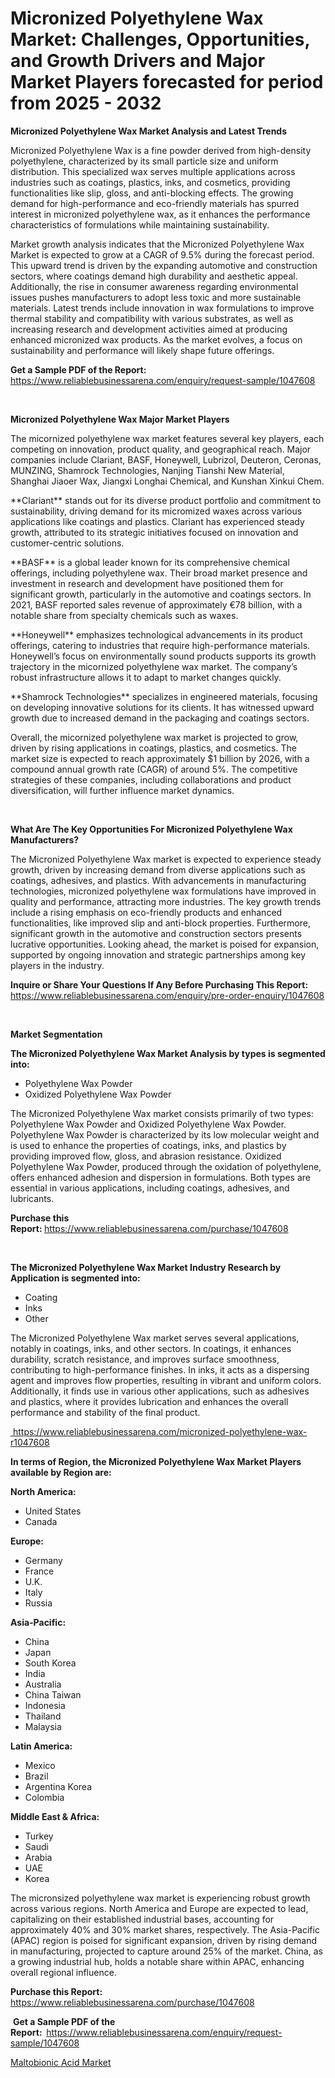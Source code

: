 <p><h1>Micronized Polyethylene Wax Market: Challenges, Opportunities, and Growth Drivers and Major Market Players forecasted for period from 2025 - 2032</h1></p><p><strong>Micronized Polyethylene Wax Market Analysis and Latest Trends</strong></p>
<p><p>Micronized Polyethylene Wax is a fine powder derived from high-density polyethylene, characterized by its small particle size and uniform distribution. This specialized wax serves multiple applications across industries such as coatings, plastics, inks, and cosmetics, providing functionalities like slip, gloss, and anti-blocking effects. The growing demand for high-performance and eco-friendly materials has spurred interest in micronized polyethylene wax, as it enhances the performance characteristics of formulations while maintaining sustainability.</p><p>Market growth analysis indicates that the Micronized Polyethylene Wax Market is expected to grow at a CAGR of 9.5% during the forecast period. This upward trend is driven by the expanding automotive and construction sectors, where coatings demand high durability and aesthetic appeal. Additionally, the rise in consumer awareness regarding environmental issues pushes manufacturers to adopt less toxic and more sustainable materials. Latest trends include innovation in wax formulations to improve thermal stability and compatibility with various substrates, as well as increasing research and development activities aimed at producing enhanced micronized wax products. As the market evolves, a focus on sustainability and performance will likely shape future offerings.</p></p>
<p><strong>Get a Sample PDF of the Report:&nbsp;</strong> <a href="https://www.reliablebusinessarena.com/enquiry/request-sample/1047608?utm_campaign=2532&utm_medium=2&utm_source=Github&utm_content=ia&utm_term=01042025&utm_id=micronized-polyethylene-wax">https://www.reliablebusinessarena.com/enquiry/request-sample/1047608</a></p>
<p>&nbsp;</p>
<p><strong>Micronized Polyethylene Wax Major Market Players</strong></p>
<p><p>The micornized polyethylene wax market features several key players, each competing on innovation, product quality, and geographical reach. Major companies include Clariant, BASF, Honeywell, Lubrizol, Deuteron, Ceronas, MUNZING, Shamrock Technologies, Nanjing Tianshi New Material, Shanghai Jiaoer Wax, Jiangxi Longhai Chemical, and Kunshan Xinkui Chem.</p><p>**Clariant** stands out for its diverse product portfolio and commitment to sustainability, driving demand for its micromized waxes across various applications like coatings and plastics. Clariant has experienced steady growth, attributed to its strategic initiatives focused on innovation and customer-centric solutions. </p><p>**BASF** is a global leader known for its comprehensive chemical offerings, including polyethylene wax. Their broad market presence and investment in research and development have positioned them for significant growth, particularly in the automotive and coatings sectors. In 2021, BASF reported sales revenue of approximately €78 billion, with a notable share from specialty chemicals such as waxes.</p><p>**Honeywell** emphasizes technological advancements in its product offerings, catering to industries that require high-performance materials. Honeywell’s focus on environmentally sound products supports its growth trajectory in the micornized polyethylene wax market. The company’s robust infrastructure allows it to adapt to market changes quickly.</p><p>**Shamrock Technologies** specializes in engineered materials, focusing on developing innovative solutions for its clients. It has witnessed upward growth due to increased demand in the packaging and coatings sectors.</p><p>Overall, the micornized polyethylene wax market is projected to grow, driven by rising applications in coatings, plastics, and cosmetics. The market size is expected to reach approximately $1 billion by 2026, with a compound annual growth rate (CAGR) of around 5%. The competitive strategies of these companies, including collaborations and product diversification, will further influence market dynamics.</p></p>
<p>&nbsp;</p>
<p><strong>What Are The Key Opportunities For Micronized Polyethylene Wax Manufacturers?</strong></p>
<p><p>The Micronized Polyethylene Wax market is expected to experience steady growth, driven by increasing demand from diverse applications such as coatings, adhesives, and plastics. With advancements in manufacturing technologies, micronized polyethylene wax formulations have improved in quality and performance, attracting more industries. The key growth trends include a rising emphasis on eco-friendly products and enhanced functionalities, like improved slip and anti-block properties. Furthermore, significant growth in the automotive and construction sectors presents lucrative opportunities. Looking ahead, the market is poised for expansion, supported by ongoing innovation and strategic partnerships among key players in the industry.</p></p>
<p><strong>Inquire or Share Your Questions If Any Before Purchasing This Report:</strong> <a href="https://www.reliablebusinessarena.com/enquiry/pre-order-enquiry/1047608?utm_campaign=2532&utm_medium=2&utm_source=Github&utm_content=ia&utm_term=01042025&utm_id=micronized-polyethylene-wax">https://www.reliablebusinessarena.com/enquiry/pre-order-enquiry/1047608</a></p>
<p>&nbsp;</p>
<p><strong>Market Segmentation</strong></p>
<p><strong>The Micronized Polyethylene Wax Market Analysis by types is segmented into:</strong></p>
<p><ul><li>Polyethylene Wax Powder</li><li>Oxidized Polyethylene Wax Powder</li></ul></p>
<p><p>The Micronized Polyethylene Wax market consists primarily of two types: Polyethylene Wax Powder and Oxidized Polyethylene Wax Powder. Polyethylene Wax Powder is characterized by its low molecular weight and is used to enhance the properties of coatings, inks, and plastics by providing improved flow, gloss, and abrasion resistance. Oxidized Polyethylene Wax Powder, produced through the oxidation of polyethylene, offers enhanced adhesion and dispersion in formulations. Both types are essential in various applications, including coatings, adhesives, and lubricants.</p></p>
<p><strong>Purchase this Report:&nbsp;</strong><a href="https://www.reliablebusinessarena.com/purchase/1047608?utm_campaign=2532&utm_medium=2&utm_source=Github&utm_content=ia&utm_term=01042025&utm_id=micronized-polyethylene-wax">https://www.reliablebusinessarena.com/purchase/1047608</a></p>
<p>&nbsp;</p>
<p><strong>The Micronized Polyethylene Wax Market Industry Research by Application is segmented into:</strong></p>
<p><ul><li>Coating</li><li>Inks</li><li>Other</li></ul></p>
<p><p>The Micronized Polyethylene Wax market serves several applications, notably in coatings, inks, and other sectors. In coatings, it enhances durability, scratch resistance, and improves surface smoothness, contributing to high-performance finishes. In inks, it acts as a dispersing agent and improves flow properties, resulting in vibrant and uniform colors. Additionally, it finds use in various other applications, such as adhesives and plastics, where it provides lubrication and enhances the overall performance and stability of the final product.</p></p>
<p><a href="https://www.reliablebusinessarena.com/micronized-polyethylene-wax-r1047608?utm_campaign=2532&utm_medium=2&utm_source=Github&utm_content=ia&utm_term=01042025&utm_id=micronized-polyethylene-wax">&nbsp;https://www.reliablebusinessarena.com/micronized-polyethylene-wax-r1047608</a></p>
<p><strong>In terms of Region, the Micronized Polyethylene Wax Market Players available by Region are:</strong></p>
<p>
    <p> <strong> North America: </strong>
        <ul>
            <li>United States</li>
            <li>Canada</li>
        </ul>
        </p> 
    <p> <strong> Europe: </strong>
        <ul>
            <li>Germany</li>
            <li>France</li>
            <li>U.K.</li>
            <li>Italy</li>
            <li>Russia</li>
        </ul>
        </p> 
    <p> <strong> Asia-Pacific: </strong>
        <ul>
            <li>China</li>
            <li>Japan</li>
            <li>South Korea</li>
            <li>India</li>
            <li>Australia</li>
            <li>China Taiwan</li>
            <li>Indonesia</li>
            <li>Thailand</li>
            <li>Malaysia</li>
        </ul>
        </p> 
    <p> <strong> Latin America: </strong>
        <ul>
            <li>Mexico</li>
            <li>Brazil</li>
            <li>Argentina Korea</li>
            <li>Colombia</li>
        </ul>
        </p> 
    <p> <strong> Middle East & Africa: </strong>
        <ul>
            <li>Turkey</li>
            <li>Saudi</li>
            <li>Arabia</li>
            <li>UAE</li>
            <li>Korea</li>
        </ul>
    </p>
    </p>
<p><p>The micronsized polyethylene wax market is experiencing robust growth across various regions. North America and Europe are expected to lead, capitalizing on their established industrial bases, accounting for approximately 40% and 30% market shares, respectively. The Asia-Pacific (APAC) region is poised for significant expansion, driven by rising demand in manufacturing, projected to capture around 25% of the market. China, as a growing industrial hub, holds a notable share within APAC, enhancing overall regional influence.</p></p>
<p><strong>Purchase this Report: </strong><a href="https://www.reliablebusinessarena.com/purchase/1047608?utm_campaign=2532&utm_medium=2&utm_source=Github&utm_content=ia&utm_term=01042025&utm_id=micronized-polyethylene-wax">https://www.reliablebusinessarena.com/purchase/1047608</a></p>
<p>&nbsp;<strong>Get a Sample PDF of the Report:&nbsp;&nbsp;</strong><a href="https://www.reliablebusinessarena.com/enquiry/request-sample/1047608?utm_campaign=2532&utm_medium=2&utm_source=Github&utm_content=ia&utm_term=01042025&utm_id=micronized-polyethylene-wax">https://www.reliablebusinessarena.com/enquiry/request-sample/1047608</a></p>
<p><strong></strong></p>
<p><p><a href="https://github.com/mathastilley812967/Market-Research-Report-List-1/blob/main/maltobionic-acid-market.md?utm_campaign=2532&utm_medium=2&utm_source=Github&utm_content=ia&utm_term=01042025&utm_id=micronized-polyethylene-wax">Maltobionic Acid Market</a></p></p>